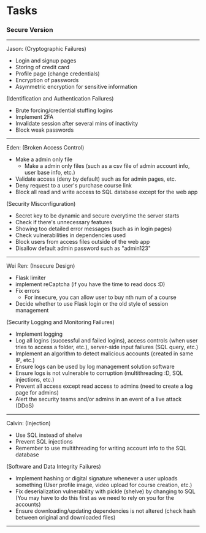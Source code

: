 # Tasks

### Secure Version

---

Jason: 
(Cryptographic Failures)
- Login and signup pages
- Storing of credit card
- Profile page (change credentials)
- Encryption of passwords
- Asymmetric encryption for sensitive information

(Identification and Authentication Failures)
- Brute forcing/credential stuffing logins
- Implement 2FA
- Invalidate session after several mins of inactivity
- Block weak passwords

---

Eden:
(Broken Access Control)
- Make a admin only file 
  - Make a admin only files (such as a csv file of admin account info, user base info, etc.)
- Validate access (deny by default) such as for admin pages, etc.
- Deny request to a user's purchase course link
- Block all read and write access to SQL database except for the web app

(Security Misconfiguration)
- Secret key to be dynamic and secure everytime the server starts
- Check if there's unnecessary features
- Showing too detailed error messages (such as in login pages)
- Check vulnerabilities in dependencies used
- Block users from access files outside of the web app
- Disallow default admin password such as "admin123"

---

Wei Ren:
(Insecure Design)
- Flask limiter
- implement reCaptcha (if you have the time to read docs :D)
- Fix errors
    - For insecure, you can allow user to buy nth num of a course
- Decide whether to use Flask login or the old style of session management

(Security Logging and Monitoring Failures)
- Implement logging
- Log all logins (successful and failed logins), access controls (when user tries to access a folder, etc.), server-side input failures (SQL query, etc.)
- Implement an algorithm to detect malicious accounts (created in same IP, etc.)
- Ensure logs can be used by log management solution software
- Ensure logs is not vulnerable to corruption (multithreading :D, SQL injections, etc.)
- Prevent all access except read access to admins (need to create a log page for admins)
- Alert the security teams and/or admins in an event of a live attack (DDoS)

---

Calvin:
(Injection)
- Use SQL instead of shelve
- Prevent SQL injections
- Remember to use multithreading for writing account info to the SQL database

(Software and Data Integrity Failures)
- Implement hashing or digital signature whenever a user uploads something (User profile image, video upload for course creation, etc.)
- Fix deserialization vulnerability with pickle (shelve) by changing to SQL (You may have to do this first as we need to rely on you for the accounts)
- Ensure downloading/updating dependencies is not altered
    (check hash between original and downloaded files)

---